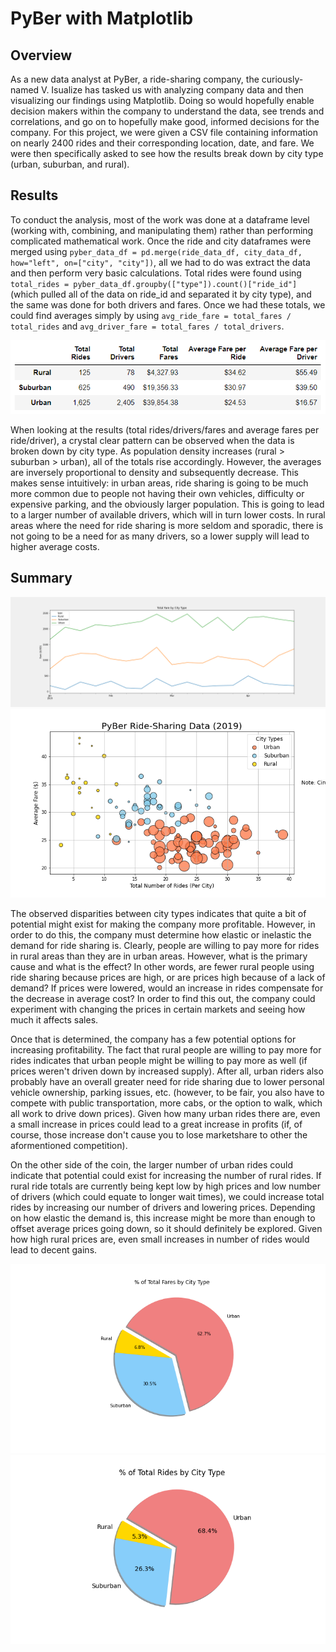 # PyBer with Matplotlib

## Overview

As a new data analyst at PyBer, a ride-sharing company, the curiously-named V. Isualize has tasked us with analyzing company data and then visualizing our findings using Matplotlib.  Doing so would hopefully enable decision makers within the company to understand the data, see trends and correlations, and go on to hopefully make good, informed decisions for the company.  For this project, we were given a CSV file containing information on nearly 2400 rides and their corresponding location, date, and fare.  We were then specifically asked to see how the results break down by city type (urban, suburban, and rural).

## Results

To conduct the analysis, most of the work was done at a dataframe level (working with, combining, and manipulating them) rather than performing complicated mathematical work.  Once the ride and city dataframes were merged using `pyber_data_df = pd.merge(ride_data_df, city_data_df, how="left", on=["city", "city"])`, all we had to do was extract the data and then perform very basic calculations.  Total rides were found using `total_rides = pyber_data_df.groupby(["type"]).count()["ride_id"]` (which pulled all of the data on ride_id and separated it by city type), and the same was done for both drivers and fares.  Once we had these totals, we could find averages simply by using `avg_ride_fare = total_fares / total_rides` and `avg_driver_fare = total_fares / total_drivers`.

![PyBer City Summary](https://github.com/Jeffstr00/PyBer_Analysis/blob/main/Resources/pyber_city_summary.png)

When looking at the results (total rides/drivers/fares and average fares per ride/driver), a crystal clear pattern can be observed when the data is broken down by city type.  As population density increases (rural > suburban > urban), all of the totals rise accordingly.  However, the averages are inversely proportional to density and subsequently decrease.  This makes sense intuitively: in urban areas, ride sharing is going to be much more common due to people not having their own vehicles, difficulty or expensive parking, and the obviously larger population.  This is going to lead to a larger number of available drivers, which will in turn lower costs.  In rural areas where the need for ride sharing is more seldom and sporadic, there is not going to be a need for as many drivers, so a lower supply will lead to higher average costs.

## Summary

![Fares by City](https://github.com/Jeffstr00/PyBer_Analysis/blob/main/Resources/fares_by_city.png)
![PyBer Ride Sharing Data](https://github.com/Jeffstr00/PyBer_Analysis/blob/main/analysis/Fig1.png)

The observed disparities between city types indicates that quite a bit of potential might exist for making the company more profitable.  However, in order to do this, the company must determine how elastic or inelastic the demand for ride sharing is.  Clearly, people are willing to pay more for rides in rural areas than they are in urban areas.  However, what is the primary cause and what is the effect?  In other words, are fewer rural people using ride sharing because prices are high, or are prices high because of a lack of demand?  If prices were lowered, would an increase in rides compensate for the decrease in average cost?  In order to find this out, the company could experiment with changing the prices in certain markets and seeing how much it affects sales.

Once that is determined, the company has a few potential options for increasing profitability.  The fact that rural people are willing to pay more for rides indicates that urban people might be willing to pay more as well (if prices weren't driven down by increased supply).  After all, urban riders also probably have an overall greater need for ride sharing due to lower personal vehicle ownership, parking issues, etc. (however, to be fair, you also have to compete with public transportation, more cabs, or the option to walk, which all work to drive down prices).  Given how many urban rides there are, even a small increase in prices could lead to a great increase in profits (if, of course, those increase don't cause you to lose marketshare to other the aformentioned competition).

On the other side of the coin, the larger number of urban rides could indicate that potential could exist for increasing the number of rural rides.  If rural ride totals are currently being kept low by high prices and low number of drivers (which could equate to longer wait times), we could increase total rides by increasing our number of drivers and lowering prices.  Depending on how elastic the demand is, this increase might be more than enough to offset average prices going down, so it should definitely be explored.  Given how high rural prices are, even small increases in number of rides would lead to decent gains.

![% Fares by City Type](https://github.com/Jeffstr00/PyBer_Analysis/blob/main/analysis/Fig5.png)![% Rides by City Type](https://github.com/Jeffstr00/PyBer_Analysis/blob/main/analysis/Fig6.png)
